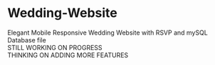 # Wedding-Website
Elegant Mobile Responsive Wedding Website with RSVP and mySQL Database file<br>
STILL WORKING ON PROGRESS<br>
THINKING ON ADDING MORE FEATURES
